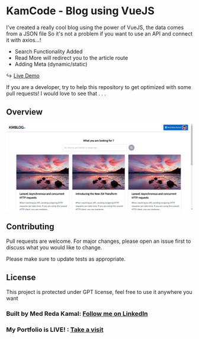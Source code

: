 # KamCode - Blog using VueJS

I've created a really cool blog using the power of VueJS, the data comes from a JSON file
So it's not a problem if you want to use an API and connect it with axios...!

- Search Functionality Added
- Read More will redirect you to the article route
- Adding Meta (dynamic/static)

↪ [Live Demo](https://km-blogapp-vuejs.web.app)

If you are a developer, try to help this repository to get optimized with some pull requests!
I would love to see that . . .

## Overview
![ProjectOverview](https://github.com/medredakamal/km-blogapp-vuejs/raw/main/screenshot.png)

## Contributing
Pull requests are welcome. For major changes, please open an issue first to discuss what you would like to change.

Please make sure to update tests as appropriate.

## License
This project is protected under GPT license, feel free to use it anywhere you want

### Built by Med Reda Kamal: [Follow me on LinkedIn](https://linkedin.com/in/medredakamal)
### My Portfolio is LIVE! : [Take a visit](https://medredakamal.dev)
